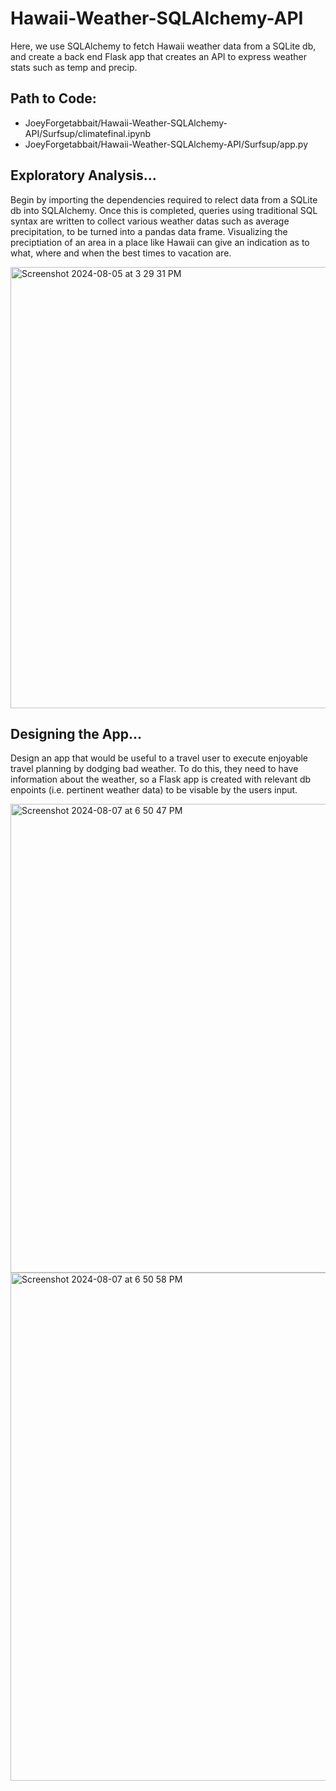 # Hawaii-Weather-SQLAlchemy-API
Here, we use SQLAlchemy to fetch Hawaii weather data from a SQLite db, and create a back end Flask app that creates an API to express weather stats such as temp and precip. 

## Path to Code:

 - JoeyForgetabbait/Hawaii-Weather-SQLAlchemy-API/Surfsup/climatefinal.ipynb
 - JoeyForgetabbait/Hawaii-Weather-SQLAlchemy-API/Surfsup/app.py

## Exploratory Analysis...

Begin by importing the dependencies required to relect data from a SQLite db into SQLAlchemy. Once this is completed, queries using traditional SQL syntax are written to collect various weather datas such as average precipitation, to be turned into a pandas data frame. Visualizing the preciptiation of an area in a place like Hawaii can give an indication as to what, where and when the best times to vacation are. 

<img width="706" alt="Screenshot 2024-08-05 at 3 29 31 PM" src="https://github.com/user-attachments/assets/2ab804cc-809b-4231-b057-78bb20c72a3b">

## Designing the App...

Design an app that would be useful to a travel user to execute enjoyable travel planning by dodging bad weather. To do this, they need to have information about the weather, so a Flask app is created with relevant db enpoints (i.e. pertinent weather data) to be visable by the users input. 

<img width="750" alt="Screenshot 2024-08-07 at 6 50 47 PM" src="https://github.com/user-attachments/assets/a2c8a1fb-3ff1-4629-b04f-faf2c225c1b1">

<img width="813" alt="Screenshot 2024-08-07 at 6 50 58 PM" src="https://github.com/user-attachments/assets/bdeecf34-2916-443b-84a8-27af2d5afbce">
